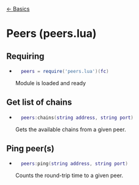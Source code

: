 [<- Basics](basics.md)
# Peers (peers.lua)

## Requiring 
- ```lua
	peers = require('peers.lua')(fc)
	```
	Module is loaded and ready

## Get list of chains
- ```lua
	peers:chains(string address, string port)
	```
	Gets the available chains from a given peer.

## Ping peer(s)
- ```lua
	peers:ping(string address, string port)
	```
	Counts the round-trip time to a given peer.

